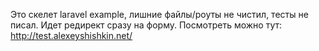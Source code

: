 Это скелет laravel example, лишние файлы/роуты не чистил, тесты не писал.
Идет редирект сразу на форму.
Посмотреть можно тут: http://test.alexeyshishkin.net/